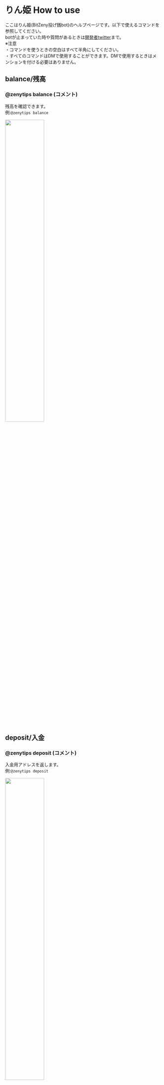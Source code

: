 # りん姫 How to use

ここはりん姫(BitZeny投げ銭bot)のヘルプページです。以下で使えるコマンドを参照してください。  
botが止まっていた時や質問があるときは[開発者twitter](https://twitter.com/tra_sta)まで。  
※注意    
・コマンドを使うときの空白はすべて半角にしてください。  
・すべてのコマンドはDMで使用することができます。DMで使用するときはメンションを付ける必要はありません。  

## balance/残高
### @zenytips balance (コメント)
残高を確認できます。  
例:`@zenytips balance`  

<img src="http://imgur.com/YfjYg3S.png" alt="" width="50%" height="50%">  

## deposit/入金  
### @zenytips deposit (コメント)  
入金用アドレスを返します。  
例:`@zenytips deposit`  

<img src="http://imgur.com/Pdh1i45.png" alt="" width="50%" height="50%">  

## withdraw/出金
### @zenytips withdraw 受取ZNYアドレス 出金額
指定した額を出金することができます。DMでの確認を行うのでりん姫をフォローするかDMを開放をお願いします。  
例:`@zenytips withdraw EXAMPleAdDreSS 10`  

<img src="http://imgur.com/r6VoPUY.png" alt="" width="50%" height="50%">  

## withdrawall/全額出金
### @zenytips withdrawall 受取ZNYアドレス
りん姫にある残高すべてを出金することができます。DMでの確認を行うのでりん姫をフォローするかDMを開放をお願いします。  
例:`@zenytips withdrawall EXAMPleAdDreSS`    

## tip/send/投げ銭/送金
### @￰zenytips send @￰twitterアカウント 送金額 (コメント)  
指定された額のZNYを相手に送ります。  
例:`@zenytips tip @tra_sta 3.9 ありがとう！`  
### @￰zenytips tip @￰zenytips 投銭額  
で開発者に寄付できます。サーバー維持費に使うので是非投げ銭ください。  

<img src="http://imgur.com/cU54fAx.png" alt="" width="50%" height="50%">  

## thanks
### @￰zenytips send @￰twitterアカウント (コメント)
3.939ZNYを相手に送ります。
例:`@zenytips thanks @tra_sta yay!` 

